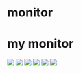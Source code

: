 # monitor
# my monitor

![](.mdpic/1.png)
![](.mdpic/2.png)
![](.mdpic/3.png)
![](.mdpic/4.png)
![](.mdpic/5.png)
![](.mdpic/6.png)
